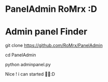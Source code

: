  # PanelAdmin RoMrx :D
 # Admin panel Finder 
 
git clone https://github.com/RoMrx/PanelAdmin

cd PanelAdmin 

python adminpanel.py

Nice ! i can started :ِِD
